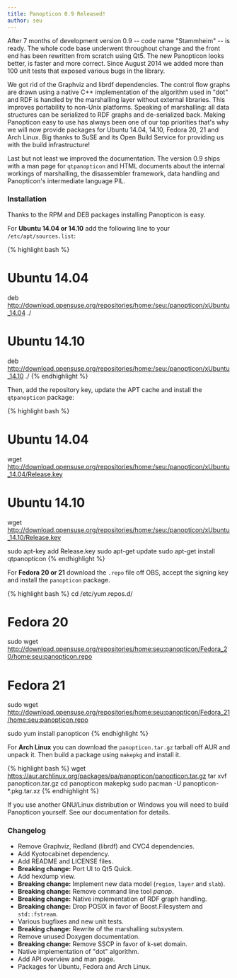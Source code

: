 ```yaml
---
title: Panopticon 0.9 Released!
author: seu
---
```


After 7 months of development version 0.9 -- code name "Stammheim" -- is ready. The whole code base underwent throughout change and the front end has been rewritten from scratch using Qt5. The new Panopticon looks better, is faster and more correct. Since August 2014 we added more than 100 unit tests that exposed various bugs in the library.

We got rid of the Graphviz and librdf dependencies. The control flow graphs are drawn using a native C++ implementation of the algorithm used in "dot" and RDF is handled by the marshalling layer without external libraries. This improves portability to non-Unix platforms. Speaking of marshalling: all data structures can be serialized to RDF graphs and de-serialized back. Making Panopticon easy to use has always been one of our top priorities that's why we will now provide packages for Ubuntu 14.04, 14.10, Fedora 20, 21 and Arch Linux. Big thanks to SuSE and its Open Build Service for providing us with the build infrastructure!

Last but not least we improved the documentation. The version 0.9 ships with a man page for ``qtpanopticon`` and HTML documents about the internal workings of marshalling, the disassembler framework, data handling and Panopticon's intermediate language PIL.

### Installation

Thanks to the RPM and DEB packages installing Panopticon is easy.

For **Ubuntu 14.04 or 14.10** add the following line to your ``/etc/apt/sources.list``:

{% highlight bash %}
# Ubuntu 14.04
deb http://download.opensuse.org/repositories/home:/seu:/panopticon/xUbuntu_14.04  ./

# Ubuntu 14.10
deb http://download.opensuse.org/repositories/home:/seu:/panopticon/xUbuntu_14.10  ./
{% endhighlight %}

Then, add the repository key, update the APT cache and install the ``qtpanopticon`` package:

{% highlight bash %}
# Ubuntu 14.04
wget http://download.opensuse.org/repositories/home:/seu:/panopticon/xUbuntu_14.04/Release.key
# Ubuntu 14.10
wget http://download.opensuse.org/repositories/home:/seu:/panopticon/xUbuntu_14.10/Release.key

sudo apt-key add Release.key
sudo apt-get update
sudo apt-get install qtpanopticon
{% endhighlight %}

For **Fedora 20 or 21** download the ``.repo`` file off OBS, accept the signing key and install the ``panopticon`` package.

{% highlight bash %}
cd /etc/yum.repos.d/

# Fedora 20
sudo wget http://download.opensuse.org/repositories/home:seu:panopticon/Fedora_20/home:seu:panopticon.repo

# Fedora 21
sudo wget http://download.opensuse.org/repositories/home:seu:panopticon/Fedora_21/home:seu:panopticon.repo

sudo yum install panopticon
{% endhighlight %}

For **Arch Linux** you can download the ``panopticon.tar.gz`` tarball off AUR and unpack it. Then build a package using ``makepkg`` and install it.

{% highlight bash %}
wget https://aur.archlinux.org/packages/pa/panopticon/panopticon.tar.gz
tar xvf panopticon.tar.gz
cd panopticon
makepkg
sudo pacman -U panopticon-*.pkg.tar.xz
{% endhighlight %}

If you use another GNU/Linux distribution or Windows you will need to build Panopticon yourself. See our documentation for details.

### Changelog

- Remove Graphviz, Redland (librdf) and CVC4 dependencies.
- Add Kyotocabinet dependency.
- Add README and LICENSE files.
- **Breaking change:** Port UI to Qt5 Quick.
- Add hexdump view.
- **Breaking change:** Implement new data model (``region``, ``layer`` and ``slab``).
- **Breaking change:** Remove command line tool *panop*.
- **Breaking change:** Native implementation of RDF graph handling.
- **Breaking change:** Drop POSIX in favor of Boost.Filesystem and ``std::fstream``.
- Various bugfixes and new unit tests.
- **Breaking change:** Rewrite of the marshalling subsystem.
- Remove unused Doxygen documentation.
- **Breaking change:** Remove SSCP in favor of k-set domain.
- Native implementation of "dot" algorithm.
- Add API overview and man page.
- Packages for Ubuntu, Fedora and Arch Linux.
